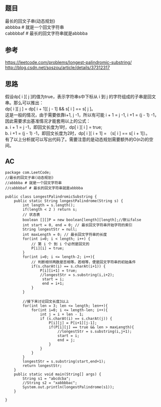 ## 题目
最长的回文子串(动态规划)  
abbbba # 就是一个回文字符串    
cabbbbaf # 最长的回文字符串就是abbbba

## 参考
https://leetcode.com/problems/longest-palindromic-substring/  
http://blog.csdn.net/soszou/article/details/37312317
## 思路

假设dp[ i ][ j ]的值为true，表示字符串s中下标从 i 到 j 的字符组成的子串是回文串。那么可以推出：  
dp[ i ][ j ] = dp[ i + 1][ j - 1] && s[ i ] == s[ j ]。  
这是一般的情况，由于需要依靠i+1, j -1，所以有可能 i + 1 = j -1, i +1 = (j - 1) -1，因此需要求出基准情况才能套用以上的公式：  
a. i + 1 = j -1，即回文长度为1时，dp[ i ][ i ] = true;  
b. i +1 = (j - 1) -1，即回文长度为2时，dp[ i ][ i + 1] = （s[ i ] == s[ i + 1]）。  
有了以上分析就可以写出代码了。需要注意的是动态规划需要额外的O(n2)的空间。
## AC
```
package com.LeetCode;
//最长的回文子串(动态规划)
//abbbba # 就是一个回文字符串  
//cabbbbaf # 最长的回文字符串就是abbbba

public class LongestPalindromicSubstring {
	public static String longestPalindrome(String s) {
		int length = s.length();
		if(length < 2 ) return s;
		// 状态表 
		boolean [][]P = new boolean[length][length];//默认false
        int start = 0, end = 0; // 最长回文字符串开始字符的索引 
        String longestStr = null;
        int maxLength = 0; // 最长回文字符串的长度 
        for(int i=0; i < length; i++) {
            // 第 i 个 到 i 个必然是回文的
            P[i][i] = true;
        }
        for(int i=0; i <= length-2; i++){
        	// 判断相邻两数是否相等，若相等，便是回文字符串的初始条件
            if(s.charAt(i) == s.charAt(i+1)) {
                P[i][i+1] = true;
                //longestStr = s.substring(i,i+2);
                 start = i;
                 end = i+1;
            }
        }
        
        //接下来讨论回文长度3以上
        for(int len = 3; len <= length; len++){
        	for(int i=0; i <= length-len; i++){
        		int j = i + len - 1;
        		if (s.charAt(i) == s.charAt(j)) {  
        			P[i][j] = P[i+1][j-1];
        			if(P[i][j] == true && len > maxLength){
        				//longestStr = s.substring(i,j+1);
        				start = i;
        				end = j;
        			}
        		}
        	}
        }
        longestStr = s.substring(start,end+1);
        return longestStr;
    }
	public static void main(String[] args) {
		String s1 = "abcdcba";
		//String s2 = "xabbbbac";
		System.out.println(longestPalindrome(s1));
	}
	
}

```
